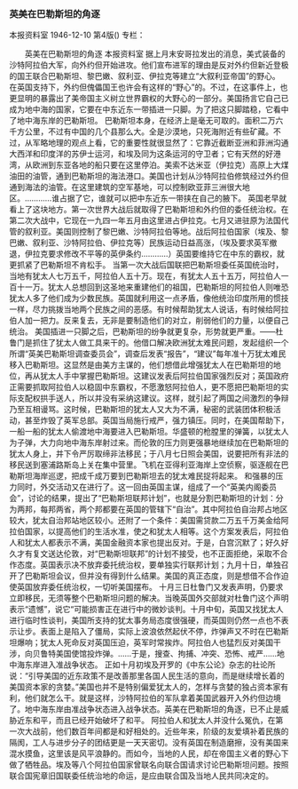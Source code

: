 ### 英美在巴勒斯坦的角逐
本报资料室
1946-12-10
第4版()
专栏：

　　英美在巴勒斯坦的角逐
    本报资料室
    据上月末安哥拉发出的消息，美式装备的沙特阿拉伯大军，向外约但开始进攻。他们宣布进军的理由是反对外约但新近登极的国王联合巴勒斯坦、黎巴嫩、叙利亚、伊拉克等建立“大叙利亚帝国”的野心。
    在英国支持下，外约但傀儡国王也许会有这样的“野心”的。不过，在这事件上，也更显明的暴露出了美帝国主义树立世界霸权的大野心的一部分。美国扬言它自己已成为地中海的国家，它要在中东近东一带插进一只脚。为了把这只脚踏稳，它看中了地中海东岸的巴勒斯坦。
    巴勒斯坦本身，在经济上是毫无可取的。面积二万六千方公里，不过有中国的几个县那么大。全是沙漠地，只死海附近有些矿藏。不过，从军略地理的观点上看，它的重要性就很显然了：它靠近截断亚洲和菲洲沟通大西洋和印度洋的苏伊士运河，和埃及同为这条运河的守卫者；它有天然的好港湾，从欧洲到东亚各地的船只要在这里停泊。美索不达米亚（伊拉克）高原上大煤油田的油管，通到巴勒斯坦的海法港口。美国也计划从沙特阿拉伯修筑经过外约但通到海法的油管。在这里建筑的空军基地，可以控制欧亚菲三洲很大地区。…………谁占据了它，谁就可以把中东近东一带挟在自己的腋下。
    英国老早就看上了这块地方。第一次世界大战后就取得了巴勒斯坦和外约但的委任统治权。在第二次大战中，它现在一九四一年五月由这里进占伊拉克。七月又进驻原为法国代管的叙利亚。美国则控制了黎巴嫩、沙特阿拉伯等地。战后阿拉伯国家（埃及、黎巴嫩、叙利亚、沙特阿拉伯、伊拉克等）民族运动日益高涨，（埃及要求英军撤退，伊拉克要求修改不平等的英伊条约…………）英国要维持它在中东的霸权，就更抓紧了巴勒斯坦不肯松手。
    当第一次大战后国联把巴勒斯坦委任英国统治时，当地有犹太人七万五千，阿拉伯人五十万。现在，有犹太人五十五万，阿拉伯人一百十一万。犹太人总想回到这圣地来重建他们的祖国，巴勒斯坦的阿拉伯人则唯恐犹太人多了他们成为少数民族。英国就利用这一点矛盾，像他统治印度所用的惯技一样，尽力挑拨当地两个民族之间的恶感。有时候帮助犹太人说话，有时候给阿拉伯人加一把力。反来复去，无非是要制造他们的对立，削弱他们的力量，以便自己统治。
    美国插进一只脚之后，巴勒斯坦的纷争就更复杂，形势就更严重。——杜鲁门是抓住了犹太人做工具来干的。他借口解决欧洲犹太难民问题，发起组织一个所谓“英美巴勒斯坦调查委员会”，调查后发表“报告”，“建议”每年准十万犹太难民移入巴勒斯坦。这显然是由美方主谋的，他们想借此增强犹太人在巴勒斯坦的地位，再从犹太人手中掌握巴勒斯坦。这建议发表后阿拉伯国家强烈反对；英国政府正需要抓取阿拉伯人以稳固中东霸权，不愿激怒阿拉伯人，更不愿把巴勒斯坦的实际支配权拱手送人，所以并没有采纳这建议。这样，就引起了两国之间激烈的争辩乃至互相谩骂。这时候，巴勒斯坦的犹太人又大为不满，秘密的武装团体积极活动，甚至炸毁了英军总部。英国当局施行戒严，强力镇压。同时，在美国帮助下，一船一船的犹太人偷渡地中海要进入巴勒斯坦。华盛顿的枪膛里的弹簧，以犹太人为子弹，大力向地中海东岸射过来。而伦敦的压力则更强暴地继续加在巴勒斯坦的犹太人身上，并下令严厉取缔非法移民；于八月七日照会美国，说要把所有非法的移民送到塞浦路斯岛上关在集中营里。飞机在亚得利亚海岸上空侦察，驱逐舰在巴勒斯坦海岸巡逻，把成千成万要到巴勒斯坦去的犹太难民捉将起来。
    和强暴的压力同时，外交活动又在进行了。这一回由英国主谋，组成了一个“英美内阁委员会”，讨论的结果，提出了“巴勒斯坦联邦计划”，也就是分割巴勒斯坦的计划：分为两邦，每邦两省，两个邦都要在英国的管辖下“自治”。其中阿拉伯自治邦占地区较大，犹太自治邦站地区较小。还附了一个条件：美国需贷款二万五千万美金给阿拉伯国家，以提高他们的生活水准，使之和犹太人相等。这个方案发表后，阿拉伯人和犹太人都表示不满，美国金融资本家也提出反对。于是，白宫沉默了；好久好久才有复文送达伦敦，对“巴勒斯坦联邦”的计划不接受，也不正面拒绝，采取不合作态度。英国表示决不放弃委托统治权，要单独实行联邦计划；九月十日，单独召开了巴勒斯坦会议，但并没有得到什么结果。美国的真正态度，则是想借不合作迫使英国放弃委任统治权，一切听美国摆布。
    十月三日杜鲁门又发表声明，仍要求立即移民，无须等整个巴勒斯坦问题的解决。当晚英国外交部就对杜鲁门这个声明表示“遗憾”，说它“可能损害正在进行中的微妙谈判。十月中旬，英国又找犹太人进行临时性谈判，美国所支持的犹太事务局态度很强硬，而英国则仍然一点也不表示让步。表面上是陷入了僵局，实际上波浪依然起伏不停，炸弹声又不时在巴勒斯坦爆响；犹太人死命反对英国压迫，英军时常挨炸。阿拉伯人也猛烈反对美国干涉，向贝鲁特美国使馆投炸弹。……于是，搜查、拘捕、冲突、恐怖、戒严……地中海东岸进入准战争状态。
    正如十月初埃及开罗的《中东公论》杂志的社论所说：“引导美国的近东政策不是改善那里各国人民生活的意向，而是继续增长着的美国资本家的贪婪。”美国也并不是特别偏爱犹太人的，怎样与贪婪的独占资本家有利，他们就怎么干。就是这样，沙特阿拉伯的军队拿着美国武器开入外约但边境了。地中海东岸由准战争状态进入战争状态。英美在巴勒斯坦的角逐，已不止是威胁近东和平，而且已经开始破坏了和平。
    阿拉伯人和犹太人并没什么冤仇，在第一次大战前，他们数百年间都是和好相处的。近些年来，阶级的友爱填补着民族的隔阂，工人与进步分子的团结更是一天天密切。没有英国在制造磨擦，没有美国来混水摸鱼，这里该是风平浪静的。而如今，当地的人民，却在帝国主义者的野心下做了牺牲品。埃及等八个阿拉伯国家曾联名向联合国请求讨论巴勒斯坦问题。按照联合国宪章旧国联委任统治地的命运，是应由联合国及当地人民共同决定的。
